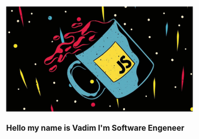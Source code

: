 ![Header](https://github.com/RVR2D2/RVR2D2/blob/main/assets/a8K-7cKIAfA.jpg)

## Hello my name is Vadim I'm Software Engeneer 